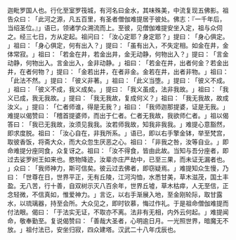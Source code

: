 迦毗罗国人也。行化至室罗筏城，有河名曰金水，其味殊美，中流复现五佛影。祖告众曰：​「此河之源，凡五百里，有圣者僧伽难提居于彼处。佛志：『一千年后，当绍圣位。』」语已，领诸学众溯流而上。至彼，见僧伽难提安坐入定，祖与众伺之。经三七日，方从定起。祖问曰：​「汝心定耶？身定耶？​」提曰：​「身心俱定。​」祖曰：​「身心俱定，何有出入？​」提曰：​「虽有出入，不失定相。如金在井，金体常寂。​」祖曰：​「若金在井，若金出井，金无动静，何物出入？​」提曰：​「言金动静，何物出入。言金出入，金非动静。​」祖曰：​「若金在井，出者何金？若金出井，在者何物？​」提曰：​「金若出井，在者非金。金若在井，出者非物。​」祖曰：​「此法不然。​」提曰：​「彼义非著。​」祖曰：​「此义当堕。​」提曰：​「彼义不成。​」祖曰：​「彼义不成，我义成矣。​」提曰：​「我义虽成，法非我故。​」祖曰：​「我义已成，我无我故。​」提曰：​「我无我故，复成何义？​」祖曰：​「我无我故，故成汝义。​」提曰：​「仁者师谁，得是无我？​」祖曰：​「我师迦那提婆，证是无我。​」难提以偈赞曰：​「稽首提婆师，而出于仁者。仁者无我故，我欲师仁者。​」祖以偈答曰：​「我已无我故，汝须见我我。汝若师我故，知我非我我。​」难提心意豁然，即求度脱。祖曰：​「汝心自在，非我所系。​」语已，即以右手擎金钵，举至梵宫，取彼香饭，将斋大众，而大众忽生厌恶之心。祖曰：​「非我之咎，汝等自业。​」即命难提分座同食，众复讶之。祖曰：​「汝不得食，皆由此故。当知与吾分座者，即过去娑罗树王如来也。愍物降迹，汝辈亦庄严劫中，已至三果，而未证无漏者也。​」众曰：​「我师神力，斯可信矣。彼云过去佛者，即窃疑焉。​」难提知众生慢，乃曰：​「世尊在日，世界平正，无有丘陵，江河沟恤，水悉甘美，草木滋茂，国土丰盈。无八苦，行十善，自双树示灭八百余年，世界丘墟，草木枯瘁，人无至信，正念轻微，不信真如，惟爱神力。​」言讫，以右手渐展入地，至金刚轮际，取甘露水，以琉璃器，持至会所。大众见之，即时钦慕，悔过作礼。于是祖命僧伽难提而付法眼。偈曰：​「于法实无证，不取亦不离。法非有无相，内外云何起。​」难提闻命，敬奉勤至。复说偈赞曰：​「善哉大圣者，心明逾日月。一光照世界，暗魔无不放。​」祖付法已，安坐归寂，四众建塔。汉武二十八年戊辰也。